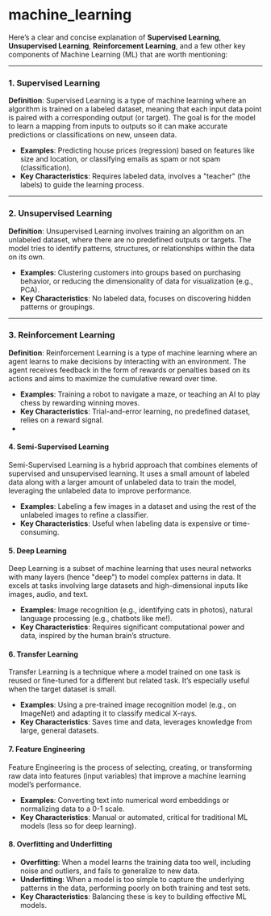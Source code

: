 # machine_learning

Here’s a clear and concise explanation of **Supervised Learning**, **Unsupervised Learning**, **Reinforcement Learning**, and a few other key components of Machine Learning (ML) that are worth mentioning:

---

### 1. Supervised Learning
**Definition**: Supervised Learning is a type of machine learning where an algorithm is trained on a labeled dataset, meaning that each input data point is paired with a corresponding output (or target). The goal is for the model to learn a mapping from inputs to outputs so it can make accurate predictions or classifications on new, unseen data.

- **Examples**: Predicting house prices (regression) based on features like size and location, or classifying emails as spam or not spam (classification).
- **Key Characteristics**: Requires labeled data, involves a "teacher" (the labels) to guide the learning process.

---

### 2. Unsupervised Learning
**Definition**: Unsupervised Learning involves training an algorithm on an unlabeled dataset, where there are no predefined outputs or targets. The model tries to identify patterns, structures, or relationships within the data on its own.

- **Examples**: Clustering customers into groups based on purchasing behavior, or reducing the dimensionality of data for visualization (e.g., PCA).
- **Key Characteristics**: No labeled data, focuses on discovering hidden patterns or groupings.

---

### 3. Reinforcement Learning
**Definition**: Reinforcement Learning is a type of machine learning where an agent learns to make decisions by interacting with an environment. The agent receives feedback in the form of rewards or penalties based on its actions and aims to maximize the cumulative reward over time.

- **Examples**: Training a robot to navigate a maze, or teaching an AI to play chess by rewarding winning moves.
- **Key Characteristics**: Trial-and-error learning, no predefined dataset, relies on a reward signal.
- 
#### 4. Semi-Supervised Learning
Semi-Supervised Learning is a hybrid approach that combines elements of supervised and unsupervised learning. It uses a small amount of labeled data along with a larger amount of unlabeled data to train the model, leveraging the unlabeled data to improve performance.

- **Examples**: Labeling a few images in a dataset and using the rest of the unlabeled images to refine a classifier.
- **Key Characteristics**: Useful when labeling data is expensive or time-consuming.

#### 5. Deep Learning
Deep Learning is a subset of machine learning that uses neural networks with many layers (hence "deep") to model complex patterns in data. It excels at tasks involving large datasets and high-dimensional inputs like images, audio, and text.

- **Examples**: Image recognition (e.g., identifying cats in photos), natural language processing (e.g., chatbots like me!).
- **Key Characteristics**: Requires significant computational power and data, inspired by the human brain’s structure.

#### 6. Transfer Learning
Transfer Learning is a technique where a model trained on one task is reused or fine-tuned for a different but related task. It’s especially useful when the target dataset is small.

- **Examples**: Using a pre-trained image recognition model (e.g., on ImageNet) and adapting it to classify medical X-rays.
- **Key Characteristics**: Saves time and data, leverages knowledge from large, general datasets.

#### 7. Feature Engineering
Feature Engineering is the process of selecting, creating, or transforming raw data into features (input variables) that improve a machine learning model’s performance.

- **Examples**: Converting text into numerical word embeddings or normalizing data to a 0-1 scale.
- **Key Characteristics**: Manual or automated, critical for traditional ML models (less so for deep learning).

#### 8. Overfitting and Underfitting
- **Overfitting**: When a model learns the training data too well, including noise and outliers, and fails to generalize to new data.
- **Underfitting**: When a model is too simple to capture the underlying patterns in the data, performing poorly on both training and test sets.
- **Key Characteristics**: Balancing these is key to building effective ML models.
